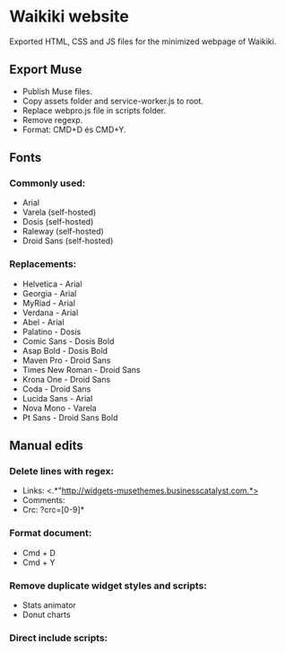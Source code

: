 # Waikiki website
Exported HTML, CSS and JS files for the minimized webpage of Waikiki.

## Export Muse
* Publish Muse files.
* Copy assets folder and service-worker.js to root.
* Replace webpro.js file in scripts folder.
* Remove regexp.
* Format: CMD+D és CMD+Y.

## Fonts
### Commonly used:
* Arial
* Varela (self-hosted)
* Dosis (self-hosted)
* Raleway (self-hosted)
* Droid Sans (self-hosted)

### Replacements:
* Helvetica - Arial
* Georgia - Arial
* MyRiad - Arial
* Verdana - Arial
* Abel - Arial
* Palatino - Dosis
* Comic Sans - Dosis Bold
* Asap Bold - Dosis Bold
* Maven Pro - Droid Sans
* Times New Roman - Droid Sans
* Krona One - Droid Sans
* Coda - Droid Sans
* Lucida Sans - Arial
* Nova Mono - Varela
* Pt Sans - Droid Sans Bold

## Manual edits
### Delete lines with regex:
* Links: <.*"http://widgets-musethemes.businesscatalyst.com.*>
* Comments: <!--(.*?)-->
* Crc: ?crc=[0-9]*

### Format document:
* Cmd + D
* Cmd + Y

### Remove duplicate widget styles and scripts:
* Stats animator
* Donut charts

### Direct include scripts:

<script type="text/javascript">
	$.browser = { webkit: true, version: '605.1.15', safari: true, msie: false, Features: {} };
 </script>
  <script src="scripts/museutils.js"></script>
  <script src="scripts/whatinput.js"></script>
  <script src="scripts/jquery.musemenu.js"></script>
  <script src="scripts/webpro.js"></script>
  <script src="scripts/musewpdisclosure.js"></script>
  <script src="scripts/jquery.watch.js"></script>
  <script src="scripts/musewpslideshow.js"></script>
  <script src="scripts/jquery.museoverlay.js"></script>
  <script src="scripts/touchswipe.js"></script>
  <script src="scripts/jquery.musepolyfill.bgsize.js"></script>
  <script type="text/javascript">
		$(document).ready(function () {
			try {

<img width="1879" alt="Képernyőfotó 2023-01-15 - 18 13 06" src="https://user-images.githubusercontent.com/43353335/212556186-f587fd71-52ca-4572-b83d-de2a70368490.png">
